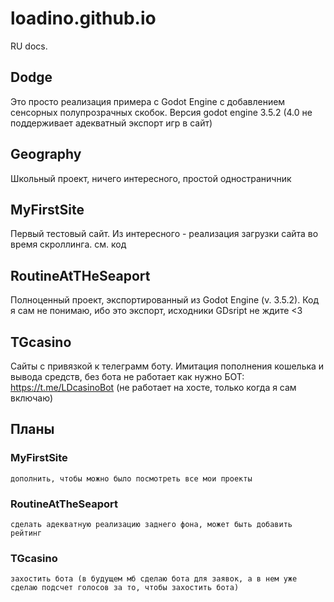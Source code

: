# loadino.github.io

RU docs.

## Dodge

Это просто реализация примера с Godot Engine с добавлением сенсорных полупрозрачных скобок.
Версия godot engine 3.5.2 (4.0 не поддерживает адекватный экспорт игр в сайт)

## Geography

Школьный проект, ничего интересного, простой одностраничник

## MyFirstSite

Первый тестовый сайт. Из интересного - реализация загрузки сайта во время скроллинга. см. код

## RoutineAtTHeSeaport

Полноценный проект, экспортированный из Godot Engine (v. 3.5.2). Код я сам не понимаю, ибо это экспорт, исходники GDsript не ждите <3

## TGcasino

Сайты с привязкой к телеграмм боту. Имитация пополнения кошелька и вывода средств, без бота не работает как нужно
БОТ: https://t.me/LDcasinoBot (не работает на хосте, только когда я сам включаю)


## Планы

### MyFirstSite

    дополнить, чтобы можно было посмотреть все мои проекты

### RoutineAtTheSeaport

    сделать адекватную реализацию заднего фона, может быть добавить рейтинг

### TGcasino

    захостить бота (в будущем мб сделаю бота для заявок, а в нем уже сделаю подсчет голосов за то, чтобы захостить бота)
